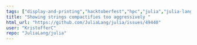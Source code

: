 ```yaml
---
tags: ["display-and-printing","hacktoberfest","hpc","julia","julia-language","julialang","machine-learning","numerical","programming-language","science","scientific","strings"]
title: "Showing strings compactifies too aggressively "
html_url: "https://github.com/JuliaLang/julia/issues/49440"
user: "KristofferC"
repo: "JuliaLang/julia"
---
```


